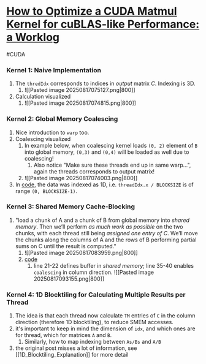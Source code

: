 # [How to Optimize a CUDA Matmul Kernel for cuBLAS-like Performance: a Worklog](https://siboehm.com/articles/22/CUDA-MMM)
#CUDA
### Kernel 1: Naive Implementation
1. The `thredIdx` corresponds to indices in *output* matrix $C$. Indexing is 3D.
	1. ![[Pasted image 20250817075127.png|800]]
2. Calculation visualized
	1. ![[Pasted image 20250817074815.png|800]]
### Kernel 2: Global Memory Coalescing
1. Nice introduction to `warp` too.
2. Coalescing visualized
	1. In example below, when coalescing kernel loads `(0, 2)` element of `B` into global memory, `(0,3)` and `(0,4)` will be loaded as well due to coalescing!
		1. Also notice "Make sure these threads end up in same warp...", again the threads corresponds to output matrix!
	2. ![[Pasted image 20250817074003.png|800]]
3. In [code](https://github.com/siboehm/SGEMM_CUDA/blob/master/src/kernels/2_kernel_global_mem_coalesce.cuh), the data was indexed as 1D, i.e. `threadIdx.x / BLOCKSIZE` is of range `(0, BLOCKSIZE-1)`.

### Kernel 3: Shared Memory Cache-Blocking
1. "load a chunk of A and a chunk of B from global memory into *shared memory*. Then we’ll perform *as much work as possible* on the two chunks, with each thread still being *assigned one entry of C*. We’ll move the chunks along the columns of A and the rows of B performing partial sums on C until the result is computed."
	1. ![[Pasted image 20250817083959.png|800]]
	2. [code](https://github.com/siboehm/SGEMM_CUDA/blob/master/src/kernels/3_kernel_shared_mem_blocking.cuh)
		1. line 21-22 defines buffer in *shared memory*; line 35-40 enables `coalescing` in column direction. ![[Pasted image 20250817093155.png|800]]
### Kernel 4: 1D Blocktiling for Calculating Multiple Results per Thread
1. The idea is that each thread now calculate `TM` entries of `C` in the column direction (therefore 1D blocktiling), to reduce SMEM accesses.
2. it's important to keep in mind the dimension of `idx`, and which ones are for thread, which for matrices `A` and `B`.
	1. Similarly, how to map indexing between `As/Bs` and `A/B`
3. the original post misses a lot of information, see [[1D_Blocktiling_Explanation]] for more detail